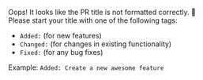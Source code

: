 Oops! It looks like the PR title is not formatted correctly. 🧐  
Please start your title with one of the following tags:
- `Added:` (for new features)
- `Changed:` (for changes in existing functionality)
- `Fixed:` (for any bug fixes)

Example: `Added: Create a new awesome feature`
